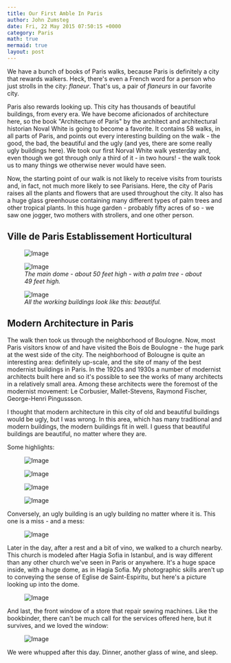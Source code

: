 ```yaml
---
title: Our First Amble In Paris
author: John Zumsteg
date: Fri, 22 May 2015 07:50:15 +0000
category: Paris
math: true
mermaid: true
layout: post
---
```

We have a bunch of books of Paris walks, because Paris is definitely a city that rewards walkers. Heck, there's even a French word for a person who just strolls in the city: *flaneur*. That's us, a pair of *flaneurs* in our favorite city.

Paris also rewards looking up. This city has thousands of beautiful buildings, from every era. We have become aficionados of architecture here, so the book "Architecture of Paris" by the architect and architectural historian Noval White is going to become a favorite. It contains 58 walks, in all parts of Paris, and points out every interesting building on the walk - the good, the bad, the beautiful and the ugly (and yes, there are some really ugly buildings here). We took our first Norval White walk yesterday and, even though we got through only a third of it - in two hours! - the walk took us to many things we otherwise never would have seen.

Now, the starting point of our walk is not likely to receive visits from tourists and, in fact, not much more likely to see Parisians. Here, the city of Paris raises all the plants and flowers that are used throughout the city. It also has a huge glass greenhouse containing many different types of palm trees and other tropical plants. In this huge garden - probably fifty acres of so - we saw one jogger, two mothers with strollers, and one other person.
<h2>Ville de Paris Establissement Horticultural</h2>
<figure>	<img class = "portrait" src="{{"/assets/images/2015/05/DSC047151.jpg" | prepend: site.baseurl  }}" alt="Image" />
	<figcaption></figcaption>
</figure>



<figure>	<img class = "portrait" src="{{"/assets/images/2015/05/DSC04728.jpg" | prepend: site.baseurl  }}" alt="Image" />
	<figcaption><em>The main dome - about 50 feet high - with a palm tree - about 49 feet high.</em></figcaption>
</figure>



<figure>	<img class = "portrait" src="{{"/assets/images/2015/05/DSC04742.jpg" | prepend: site.baseurl  }}" alt="Image" />
	<figcaption><em>All the working buildings look like this: beautiful.</em></figcaption>
</figure>


<h2>Modern Architecture in Paris</h2>
The walk then took us through the neighborhood of Boulogne. Now, most Paris visitors know of and have visited the Bois de Boulogne - the huge park at the west side of the city. The neighborhood of Bolougne is quite an interesting area: definitely up-scale, and the site of many of the best modernist buildings in Paris. In the 1920s and 1930s a number of modernist architects built here and so it's possible to see the works of many architects in a relatively small area. Among these architects were the foremost of the modernist movement: Le Corbusier, Mallet-Stevens, Raymond Fischer, George-Henri Pingussson.

I thought that modern architecture in this city of old and beautiful buildings would be ugly, but I was wrong. In this area, which has many traditional and modern buildings, the modern buildings fit in well. I guess that beautiful buildings are beautiful, no matter where they are.

Some highlights:
<figure>	<img class = "portrait" src="{{"/assets/images/2015/05/DSC04767.jpg" | prepend: site.baseurl  }}" alt="Image" />
	<figcaption></figcaption>
</figure>



<figure>	<img class = "portrait" src="{{"/assets/images/2015/05/DSC04760.jpg" | prepend: site.baseurl  }}" alt="Image" />
	<figcaption></figcaption>
</figure>



<figure>	<img class = "portrait" src="{{"/assets/images/2015/05/DSC04758.jpg" | prepend: site.baseurl  }}" alt="Image" />
	<figcaption></figcaption>
</figure>



<figure>
	<img class = "landscape" src="{{"/assets/images/2015/05/DSC04751.jpg" | prepend: site.baseurl  }}" alt="Image" />
	<figcaption></figcaption>
</figure>


Conversely, an ugly building is an ugly building no matter where it is. This one is a miss - and a mess:
<figure>	<img class = "portrait" src="{{"/assets/images/2015/05/DSC04756.jpg" | prepend: site.baseurl  }}" alt="Image" />
	<figcaption></figcaption>
</figure>

Later in the day, after a rest and a bit of vino, we walked to a church nearby. This church is modeled after Hagia Sofia in Istanbul, and is way different than any other church we've seen in Paris or anywhere. It's a huge space inside, with a huge dome, as in Hagia Sofia. My photographic skills aren't up to conveying the sense of Eglise de Saint-Espiritu, but here's a picture looking up into the dome.

<figure>	<img class = "portrait" src="{{"/assets/images/2015/05/DSC04775.jpg" | prepend: site.baseurl  }}" alt="Image" />
	<figcaption></figcaption>
</figure>

And last, the front window of a store that repair sewing machines. Like the bookbinder, there can't be much call for the services offered here, but it survives, and we loved the window:

<figure>
	<img class = "landscape" src="{{"/assets/images/2015/05/DSC04778.jpg" | prepend: site.baseurl  }}" alt="Image" />
	<figcaption></figcaption>
</figure>

We were whupped after this day. Dinner, another glass of wine, and sleep.

 

 

 
